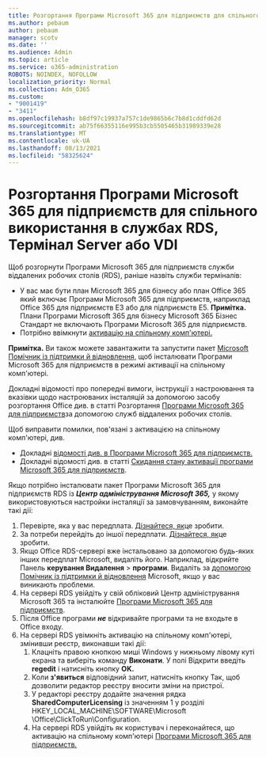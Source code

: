 ```yaml
---
title: Розгортання Програми Microsoft 365 для підприємств для спільного використання в службах RDS, Термінал Server або VDI
ms.author: pebaum
author: pebaum
manager: scotv
ms.date: ''
ms.audience: Admin
ms.topic: article
ms.service: o365-administration
ROBOTS: NOINDEX, NOFOLLOW
localization_priority: Normal
ms.collection: Adm_O365
ms.custom:
- "9001419"
- "3411"
ms.openlocfilehash: b8df97c19937a757c1de9865b6c7b8d1cddfd62d
ms.sourcegitcommit: ab75f66355116e995b3cb5505465b31989339e28
ms.translationtype: MT
ms.contentlocale: uk-UA
ms.lasthandoff: 08/13/2021
ms.locfileid: "58325624"
---
```

# <a name="deploying-microsoft-365-apps-for-enterprise-for-shared-use-on-rds-terminal-server-or-vdi"></a>Розгортання Програми Microsoft 365 для підприємств для спільного використання в службах RDS, Термінал Server або VDI

Щоб розгорнути Програми Microsoft 365 для підприємств служби віддалених робочих столів (RDS), раніше назвіть служби терміналів:

- У вас має бути план Microsoft 365 для бізнесу або план Office 365 який включає Програми Microsoft 365 для підприємств, наприклад Office 365 для підприємств E3 або для підприємств E5.
   **Примітка.** Плани Програми Microsoft 365 для бізнесу Microsoft 365 Бізнес Стандарт не включають Програми Microsoft 365 для підприємств.
- Потрібно ввімкнути [активацію на спільному комп'ютері.](https://docs.microsoft.com/DeployOffice/overview-shared-computer-activation)

**Примітка.** Ви також можете завантажити та запустити пакет [Microsoft Помічник із підтримки й відновлення,](https://aka.ms/SaRA_OfficeSCA_M365Portal) щоб інсталювати Програми Microsoft 365 для підприємств в режимі активації на спільному комп'ютері.

Докладні відомості про попередні вимоги, інструкції з настроювання та вказівки щодо настроюваних інсталяцій за допомогою засобу розгортання Office див. в статті Розгортання [Програми Microsoft 365 для підприємств](https://docs.microsoft.com/DeployOffice/deploy-microsoft-365-apps-remote-desktop-services)за допомогою служб віддалених робочих столів.

Щоб виправити помилки, пов'язані з активацією на спільному комп'ютері, див.

- Докладні [відомості див. в Програми Microsoft 365 для підприємств.](https://docs.microsoft.com/DeployOffice/troubleshoot-shared-computer-activation)
- Докладні відомості див. в статті [Скидання стану активації програми Microsoft 365 для підприємств](https://go.microsoft.com/fwlink/?linkid=2109218).

Якщо потрібно інсталювати пакет Програми Microsoft 365 для підприємств RDS із ***Центр адміністрування Microsoft 365,*** у якому використовуються настройки інсталяції за замовчуванням, виконайте такі дії:

1. Перевірте, яка у вас передплата. [Дізнайтеся, як](https://docs.microsoft.com/microsoft-365/admin/admin-overview/what-subscription-do-i-have)це зробити.
2. За потреби перейдіть до іншої передплати. [Дізнайтеся, як](https://docs.microsoft.com/microsoft-365/commerce/subscriptions/switch-to-a-different-plan)це зробити.
3. Якщо Office RDS-сервері вже інстальовано за допомогою будь-яких інших передплат Microsoft, видаліть його. Наприклад, відкрийте Панель **керування Видалення**  >  **програми**. Видаліть за [допомогою Помічник із підтримки й відновлення](https://aka.ms/SARA-OfficeUninstall-Alchemy) Microsoft, якщо у вас виникають проблеми.
4. На сервері RDS увійдіть у свій обліковий Центр адміністрування Microsoft 365 та інсталюйте [Програми Microsoft 365 для підприємств](https://portal.office.com/OLS/MySoftware.aspx).
5. Після Office програми ***не*** відкривайте програми та не входьте в Office входу.
6. На сервері RDS увімкніть активацію на спільному комп'ютері, змінивши реєстр, виконавши такі дії:
   1. Клацніть правою кнопкою миші Windows у нижньому лівому куті екрана та виберіть команду **Виконати**. У полі Відкрити введіть **regedit** і натисніть кнопку **OK.**
   2. Коли **з'явиться** відповідний запит, натисніть кнопку Так, щоб дозволити редактор реєстру вносити зміни на пристрої.
   3. У редакторі реєстру додайте значення рядка **SharedComputerLicensing** із значенням 1 у розділі HKEY_LOCAL_MACHINE\SOFTWARE\Microsoft \Office\ClickToRun\Configuration.
   4. На сервері RDS увійдіть як користувач і переконайтеся, що активацію на спільному комп'ютері [Програми Microsoft 365 для підприємств.](https://docs.microsoft.com/DeployOffice/troubleshoot-shared-computer-activation#verify-that-activation-for-microsoft-365-apps-succeeded) 
